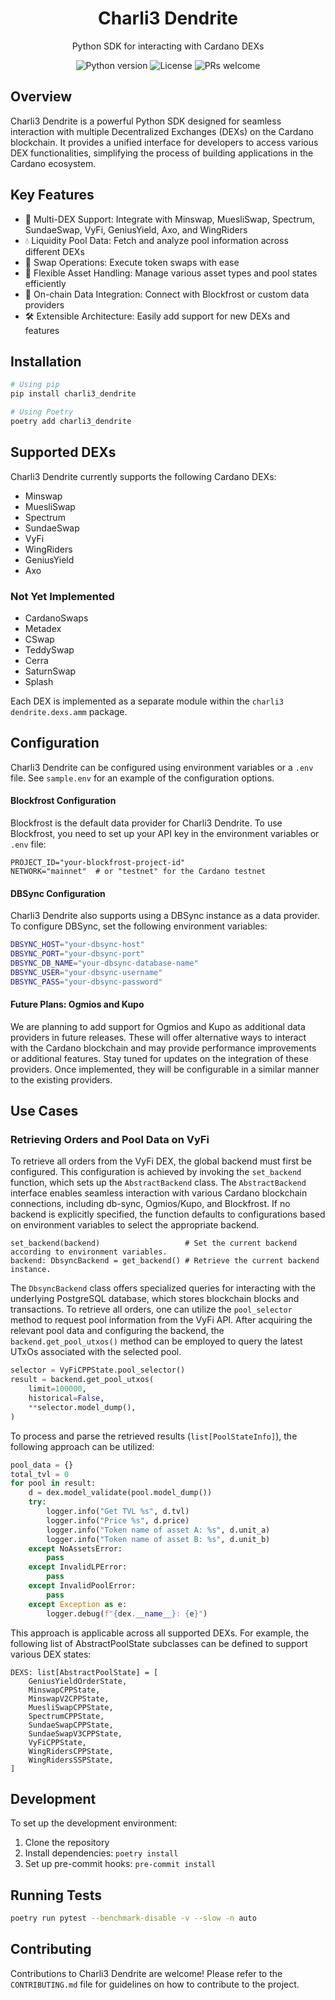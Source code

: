 <div align="center">
    <h1 align="center">Charli3 Dendrite</h1>
    <p align="center">Python SDK for interacting with Cardano DEXs</p>
    <p>
        <img src="https://img.shields.io/badge/python-3.10+-blue.svg" alt="Python version">
        <img src="https://img.shields.io/badge/license-MIT-green.svg" alt="License">
        <img src="https://img.shields.io/badge/PRs-welcome-brightgreen.svg" alt="PRs welcome">
    </p>
</div>

## Overview

Charli3 Dendrite is a powerful Python SDK designed for seamless interaction with multiple Decentralized Exchanges (DEXs) on the Cardano blockchain. It provides a unified interface for developers to access various DEX functionalities, simplifying the process of building applications in the Cardano ecosystem.

## Key Features

- 🔄 Multi-DEX Support: Integrate with Minswap, MuesliSwap, Spectrum, SundaeSwap, VyFi, GeniusYield, Axo, and WingRiders
- 💧 Liquidity Pool Data: Fetch and analyze pool information across different DEXs
- 💱 Swap Operations: Execute token swaps with ease
- 🧩 Flexible Asset Handling: Manage various asset types and pool states efficiently
- 🔗 On-chain Data Integration: Connect with Blockfrost or custom data providers
- 🛠 Extensible Architecture: Easily add support for new DEXs and features


## Installation

```bash
# Using pip
pip install charli3_dendrite

# Using Poetry
poetry add charli3_dendrite
```

## Supported DEXs
Charli3 Dendrite currently supports the following Cardano DEXs:

- Minswap
- MuesliSwap
- Spectrum
- SundaeSwap
- VyFi
- WingRiders
- GeniusYield
- Axo

### Not Yet Implemented

- CardanoSwaps
- Metadex
- CSwap
- TeddySwap
- Cerra
- SaturnSwap
- Splash

Each DEX is implemented as a separate module within the `charli3 dendrite.dexs.amm` package.


## Configuration
Charli3 Dendrite can be configured using environment variables or a `.env` file. See `sample.env` for an example of the configuration options.

#### Blockfrost Configuration

Blockfrost is the default data provider for Charli3 Dendrite. To use Blockfrost, you need to set up your API key in the environment variables or `.env` file:
```
PROJECT_ID="your-blockfrost-project-id"
NETWORK="mainnet"  # or "testnet" for the Cardano testnet
```

#### DBSync Configuration
Charli3 Dendrite also supports using a DBSync instance as a data provider. To configure DBSync, set the following environment variables:
```bash
DBSYNC_HOST="your-dbsync-host"
DBSYNC_PORT="your-dbsync-port"
DBSYNC_DB_NAME="your-dbsync-database-name"
DBSYNC_USER="your-dbsync-username"
DBSYNC_PASS="your-dbsync-password"
```
#### Future Plans: Ogmios and Kupo
We are planning to add support for Ogmios and Kupo as additional data providers in future releases. These will offer alternative ways to interact with the Cardano blockchain and may provide performance improvements or additional features.
Stay tuned for updates on the integration of these providers. Once implemented, they will be configurable in a similar manner to the existing providers.

## Use Cases 
### Retrieving Orders and Pool Data on VyFi
To retrieve all orders from the VyFi DEX, the global backend must first be configured. This configuration is achieved by invoking the `set_backend` function, which sets up the `AbstractBackend` class. The `AbstractBackend` interface enables seamless interaction with various Cardano blockchain connections, including db-sync, Ogmios/Kupo, and Blockfrost. If no backend is explicitly specified, the function defaults to configurations based on environment variables to select the appropriate backend.
```
set_backend(backend)                   # Set the current backend according to environment variables.
backend: DbsyncBackend = get_backend() # Retrieve the current backend instance.
```
The `DbsyncBackend` class offers specialized queries for interacting with the underlying PostgreSQL database, which stores blockchain blocks and transactions. To retrieve all orders, one can utilize the `pool_selector` method to request pool information from the VyFi API. After acquiring the relevant pool data and configuring the backend, the `backend.get_pool_utxos()` method can be employed to query the latest UTxOs associated with the selected pool.
```python
selector = VyFiCPPState.pool_selector()
result = backend.get_pool_utxos( 
    limit=100000, 
    historical=False, 
    **selector.model_dump(),
)
```
To process and parse the retrieved results (`list[PoolStateInfo]`), the following approach can be utilized:
```python
pool_data = {}
total_tvl = 0
for pool in result:
    d = dex.model_validate(pool.model_dump())
    try:
        logger.info("Get TVL %s", d.tvl)
        logger.info("Price %s", d.price)
        logger.info("Token name of asset A: %s", d.unit_a)
        logger.info("Token name of asset B: %s", d.unit_b)
    except NoAssetsError:
        pass
    except InvalidLPError:
        pass
    except InvalidPoolError:
        pass
    except Exception as e:
        logger.debug(f"{dex.__name__}: {e}")
```
This approach is applicable across all supported DEXs. For example, the following list of AbstractPoolState subclasses can be defined to support various DEX states: 
```
DEXS: list[AbstractPoolState] = [
    GeniusYieldOrderState,
    MinswapCPPState,
    MinswapV2CPPState,
    MuesliSwapCPPState,
    SpectrumCPPState,
    SundaeSwapCPPState,
    SundaeSwapV3CPPState,
    VyFiCPPState,
    WingRidersCPPState,
    WingRidersSSPState,
]
```
## Development
To set up the development environment:

1. Clone the repository
2. Install dependencies: `poetry install`
3. Set up pre-commit hooks: `pre-commit install`

## Running Tests
```bash
poetry run pytest --benchmark-disable -v --slow -n auto
```

## Contributing
Contributions to Charli3 Dendrite are welcome! Please refer to the `CONTRIBUTING.md` file for guidelines on how to contribute to the project.

